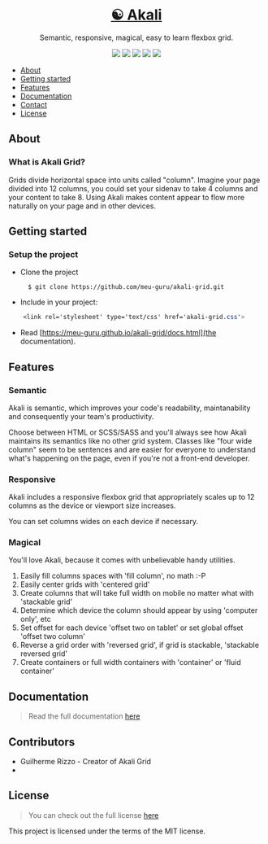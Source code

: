 <h1 align="center"><a href="https://meu-guru.github.io/akali-grid/">☯ Akali</a></h1>

<p align="center">Semantic, responsive, magical, easy to learn flexbox grid.</p>

<p align="center">
	<img src="https://img.shields.io/badge/license-MIT-blue.svg">
    <a href="https://github.com/meu-guru/akali-grid/stargazers"><img src="https://img.shields.io/github/stars/meu-guru/akali-grid.svg"></a>
    <a href="https://github.com/meu-guru/akali-grid/issues"><img src="https://img.shields.io/github/issues/meu-guru/akali-grid.svg"></a>
    <img src="https://img.shields.io/badge/version-0.4-green.svg">
    <a href="http://codepen.io/guivr/pen/YWEbGG"><img src="https://img.shields.io/badge/demo-online-green.svg"></a>
</p>

* [About](#about)
* [Getting started](#start)
* [Features](#features)
* [Documentation](#docs)
* [Contact](#contributors)
* [License](#license)

## <a name="about"></a>About
### What is Akali Grid?
Grids divide horizontal space into units called "column". Imagine your page divided into 12 columns, you could set your sidenav to take 4 columns and your content to take 8. Using Akali makes content appear to flow more naturally on your page and in other devices.


## <a name="start"></a>Getting started

### Setup the project

* Clone the project

        $ git clone https://github.com/meu-guru/akali-grid.git

* Include in your project:
```css
	<link rel='stylesheet' type='text/css' href='akali-grid.css'>
```

* Read [https://meu-guru.github.io/akali-grid/docs.html](the documentation).

## <a name="features"></a>Features
### Semantic
Akali is semantic, which improves your code's readability, maintanability and consequently your team's productivity.

Choose between HTML or SCSS/SASS and you'll always see how Akali maintains its semantics like no other grid system. Classes like "four wide column" seem to be sentences and are easier for everyone to understand what's happening on the page, even if you're not a front-end developer.


### Responsive
Akali includes a responsive flexbox grid that appropriately scales up to 12 columns as the device or viewport size increases.

You can set columns wides on each device if necessary.


### Magical
You'll love Akali, because it comes with unbelievable handy utilities.

1. Easily fill columns spaces with 'fill column', no math :-P
2. Easily center grids with 'centered grid'
3. Create columns that will take full width on mobile no matter what with 'stackable grid'
4. Determine which device the column should appear by using 'computer only', etc
5. Set offset for each device 'offset two on tablet' or set global offset 'offset two column'
6. Reverse a grid order with 'reversed grid', if grid is stackable, 'stackable reversed grid'
7. Create containers or full width containers with 'container' or 'fluid container'  


## <a name="docs"></a>Documentation
> Read the full documentation [here](https://meu-guru.github.io/akali-grid/docs.html)


## <a name="contributors"></a>Contributors
* Guilherme Rizzo - Creator of Akali Grid
* 


## <a name="license"></a>License
> You can check out the full license [here](https://github.com/meu-guru/akali-grid/blob/master/LICENSE)

This project is licensed under the terms of the MIT license.
